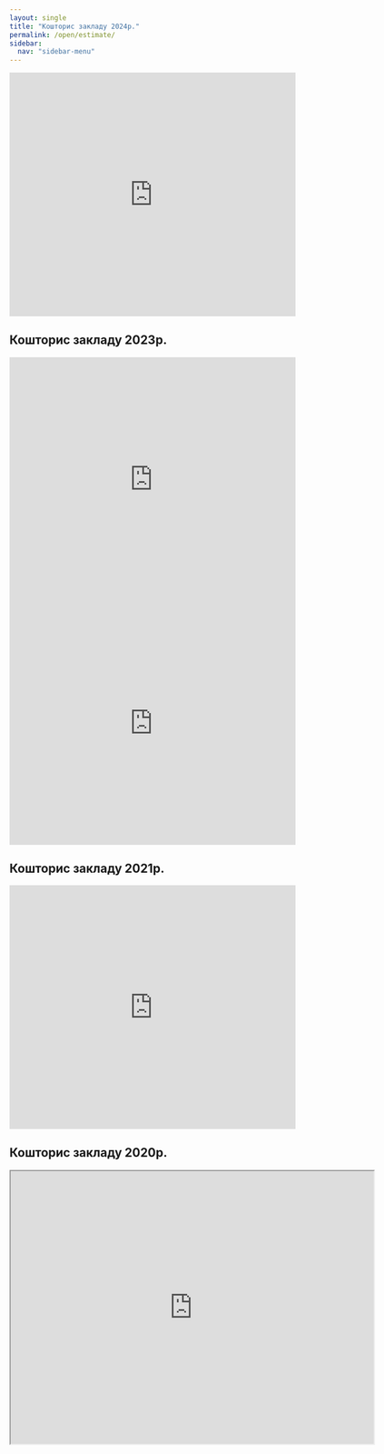 ```yaml
---
layout: single
title: "Кошторис закладу 2024р."
permalink: /open/estimate/
sidebar:
  nav: "sidebar-menu"
---
```


<div style="left: 0; width: 100%; height: 0; position: relative; padding-bottom: 85.0847%;"><iframe src="https://drive.google.com/file/d/1ghWrGhTDgRqB7TjXNtqWrAGlXu5NrTW7/preview" style="border: 0; top: 0; left: 0; width: 100%; height: 100%; position: absolute;" allowfullscreen></iframe></div>

## Кошторис закладу 2023р.

<div style="left: 0; width: 100%; height: 0; position: relative; padding-bottom: 85.0847%;"><iframe src="https://drive.google.com/file/d/1NyWj1trxRz4z5Ob3MDLsx-XfTU0Q3N6y/preview" style="border: 0; top: 0; left: 0; width: 100%; height: 100%; position: absolute;" allowfullscreen></iframe></div>
<div style="left: 0; width: 100%; height: 0; position: relative; padding-bottom: 85.0847%;"><iframe src="https://drive.google.com/file/d/138M-0TjFsYfpKHZRWVm_cGZ-EB-mwJr-/preview" style="border: 0; top: 0; left: 0; width: 100%; height: 100%; position: absolute;" allowfullscreen></iframe></div>

## Кошторис закладу 2021р.

<div style="left: 0; width: 100%; height: 0; position: relative; padding-bottom: 85.0847%;"><iframe src="https://drive.google.com/file/d/14t8gCVaMzLp03RddsznMc_vveen6cjMi/preview" style="border: 0; top: 0; left: 0; width: 100%; height: 100%; position: absolute;" allowfullscreen></iframe></div>

## Кошторис закладу 2020р.

<iframe src="https://drive.google.com/file/d/1DyjbUG-MJr5Qza32ZD6lvyTbc44x9v3u/preview" width="640" height="480" allow="autoplay"></iframe>
